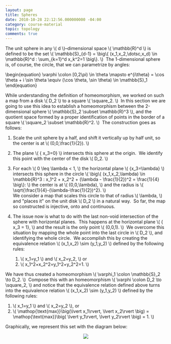 ```yaml
---
layout: page
title: Spheres
date: 2010-10-28 22:12:56.000000000 -04:00
category: course-material
topic: topology
comments: true
---
```


The unit sphere in any <span>\\( d \\)</span>–dimensional space <span>\\( \mathbb{R}^d \\)</span> is defined to be the set <span>\\( \mathbb{S}\_{d-1} = \big\\{ (x\_1,x\_2,\dotsc,x\_d) \in \mathbb{R}^d : \sum\_{k=1}^d x\_k^2=1 \big\\}. \\)</span>  The 1-dimensional sphere is, of course, the circle, that we can parametrize by angles:

<div>
\begin{equation}
 \varphi \colon [0,2\pi) \in \theta \mapsto e^{i\theta} = \cos \theta + i \sin \theta \equiv (\cos \theta, \sin \theta) \in \mathbb{S}_1 
 \end{equation}
</div>

While understanding the definition of homeomorphism, we worked on such a map from a disk <span>\\( D_2 \\)</span> to a square <span>\\( \square_2. \\)</span>  In this section we are going to use this idea to establish a homeomorphism between the 2-dimensional sphere <span>\\( \mathbb{S}_2 \subset \mathbb{R}^3 \\)</span>, and the quotient space formed by a proper identification of points in the border of a square <span>\\( \square_2 \subset \mathbb{R}^2. \\)</span>  The construction goes as follows:

1. Scale the unit sphere by a half, and shift it vertically up by half unit, so the center is at <span>\\( (0,0,\frac{1}{2}). \\)</span>
2. The plane <span>\\( \{ x_3=0\} \\)</span> intersects this sphere at the origin.  We identify this point with the center of the disk <span>\\( D_2. \\)</span>
3. For each <span>\\( 0 \leq \lambda < 1, \\)</span> the horizontal plane <span>\\( \{x_3=\lambda\} \\)</span> intersects this sphere in the circle <span>\\( \big\\{ (x\_1,x\_2,\lambda) \in \mathbb{R}^3 : x\_1^2 + x\_2^2 + (\lambda - \frac{1}{2})^2 = \frac{1}{4} \big\\}: \\)</span> the center is at <span>\\( (0,0,\lambda), \\)</span> and the radius is <span>\\( \sqrt{\frac{1}{4}-(\lambda-\frac{1}{2})^2}. \\)</span><br />
We consider a map that scales this circle to that of radius <span>\\( \lambda, \\)</span> and "places it" on the unit disk <span>\\( D_2 \\)</span> in a natural way.  So far, the map so constructed is injective, onto and continuous.
4. The issue now is what to do with the last non-void intersection of the sphere with horizontal planes.  This happens at the horizontal plane <span>\\( \{ x_3 = 1\}, \\)</span> and the result is the only point <span>\\( (0,0,1). \\)</span>  We overcome this situation by mapping the whole point into the last circle in <span>\\( D_2 \\)</span>, and identifying the whole circle.  We accomplish this by creating the equivalence relation <span>\\( (x_1,x_2) \sim (y_1,y_2) \\)</span> defined by the following rules:

	1. <span>\\( x_1=y_1 \\)</span> and <span>\\( x_2=y_2, \\)</span> or
	2. <span>\\( x_1^2+x_2^2=y_1^2+y_2^2=1. \\)</span>


We have thus created a homeomorphism <span>\\( \varphi_1 \colon \mathbb{S}_2 \to D_2. \\)</span>  Compose this with an homeomorphism <span>\\( \varphi \colon D_2 \to \square_2, \\)</span> and notice that the equivalence relation defined above turns into the equivalence relation <span>\\( (x_1,x_2) \sim (y_1,y_2) \\)</span> defined by the following rules:

1. <span>\\( x_1=y_1 \\)</span> and <span>\\( x_2=y_2 \\)</span>, or
2. <span>\\( \mathop{\text{max}}\big(\lvert x_1\rvert, \lvert x_2\rvert \big) = \mathop{\text{max}}\big( \lvert y_1\rvert, \lvert y_2\rvert \big) = 1. \\)</span>

Graphically, we represent this set with the diagram below:

<p style="text-align:center;"><img src="http://farm2.static.flickr.com/1411/5124471675_8a5419827d_o_d.jpg" />
